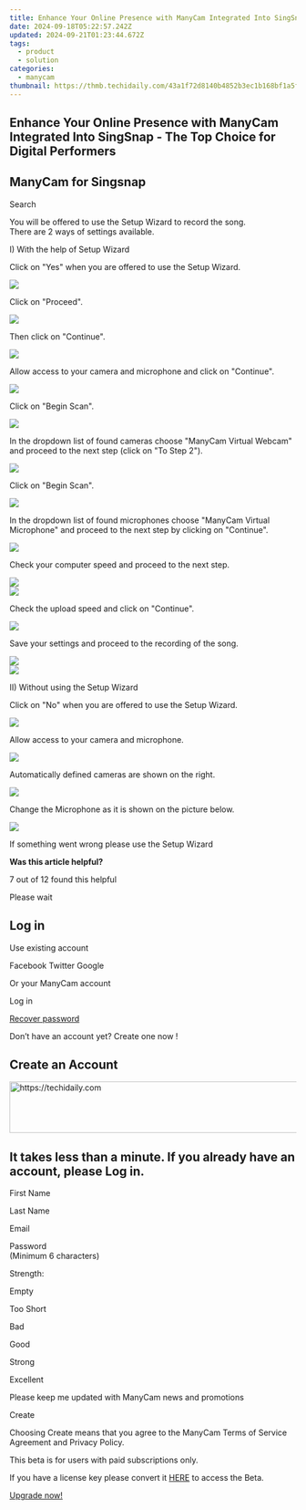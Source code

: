```yaml
---
title: Enhance Your Online Presence with ManyCam Integrated Into SingSnap - The Top Choice for Digital Performers
date: 2024-09-18T05:22:57.242Z
updated: 2024-09-21T01:23:44.672Z
tags:
  - product
  - solution
categories:
  - manycam
thumbnail: https://thmb.techidaily.com/43a1f72d8140b4852b3ec1b168bf1a5fdf9e93b16a9fa8da6c72d7e20d694e32.jpg
---
```


## Enhance Your Online Presence with ManyCam Integrated Into SingSnap - The Top Choice for Digital Performers

## ManyCam for Singsnap

Search 

 You will be offered to use the Setup Wizard to record the song.  
 There are 2 ways of settings available.  
  
 I) With the help of Setup Wizard

 Click on "Yes" when you are offered to use the Setup Wizard.

![](https://manycam.com/build/images/help/settings/singsnap/1.png?v=7ae16a499c)   
  
  
 Click on "Proceed".

![](https://manycam.com/build/images/help/settings/singsnap/2.png?v=99a7b17b66)   
  
  
 Then click on "Continue".

![](https://manycam.com/build/images/help/settings/singsnap/3.png?v=90514a04a5)   
  
  
 Allow access to your camera and microphone and click on "Continue".

![](https://manycam.com/build/images/help/settings/singsnap/4.png?v=82cefa1c5f)   
  

  
 Click on "Begin Scan".

![](https://manycam.com/build/images/help/settings/singsnap/5.png?v=df91fe63a5)   
  
  
 In the dropdown list of found cameras choose "ManyCam Virtual Webcam" and proceed to the next step (click on "To Step 2").

![](https://manycam.com/build/images/help/settings/singsnap/6.png?v=1247bbb5ba)   
  
  
 Click on "Begin Scan".

![](https://manycam.com/build/images/help/settings/singsnap/7.png?v=5a06ecb7ec)   
  
  
 In the dropdown list of found microphones choose "ManyCam Virtual Microphone" and proceed to the next step by clicking on "Continue".

![](https://manycam.com/build/images/help/settings/singsnap/8.png?v=8e9e7d25c2)   
  
  
 Check your computer speed and proceed to the next step.

![](https://manycam.com/build/images/help/settings/singsnap/9.png?v=21f62397be)   
![](https://manycam.com/build/images/help/settings/singsnap/10.png?v=064c2dee49)   

  
  
 Check the upload speed and click on "Continue".

![](https://manycam.com/build/images/help/settings/singsnap/11.png?v=9b899b19bd)   
  

  
 Save your settings and proceed to the recording of the song.

![](https://manycam.com/build/images/help/settings/singsnap/12.png?v=b6e4d029f5)   
![](https://manycam.com/build/images/help/settings/singsnap/13.png?v=62069a0c67)   

  
  
 II) Without using the Setup Wizard   
  
 Click on "No" when you are offered to use the Setup Wizard.

![](https://manycam.com/build/images/help/settings/singsnap/100.png?v=42af521d16)   
  
  
 Allow access to your camera and microphone.

![](https://manycam.com/build/images/help/settings/singsnap/101.png?v=3be1243e59)   
  

  
 Automatically defined cameras are shown on the right.

![](https://manycam.com/build/images/help/settings/singsnap/102.png?v=2f2095d2ff)   
  
  
 Change the Microphone as it is shown on the picture below.

![](https://manycam.com/build/images/help/settings/singsnap/103.png?v=479d0ce7c2)   
  

  
 If something went wrong please use the Setup Wizard

**Was this article helpful?** 

7 out of 12 found this helpful 

  
Please wait 

## Log in

Use existing account

Facebook Twitter Google 

Or your ManyCam account

Log in 

[Recover password](https://tools.techidaily.com/manycam/products/) 

 Don’t have an account yet? Create one now ! 

## Create an Account

<!-- affiliate ads begin -->
<a href="https://appsumo.8odi.net/c/5597632/2105882/7443" target="_top" id="2105882">
  <img src="//a.impactradius-go.com/display-ad/7443-2105882" border="0" alt="https://techidaily.com" width="728" height="90"/>
</a>
<img height="0" width="0" src="https://appsumo.8odi.net/i/5597632/2105882/7443" style="position:absolute;visibility:hidden;" border="0" />
<!-- affiliate ads end -->

## It takes less than a minute. If you already have an account, please Log in.

First Name 

Last Name 

Email 

Password  
(Minimum 6 characters) 

Strength: 

Empty

Too Short

Bad

Good

Strong

Excellent

Please keep me updated with ManyCam news and promotions 

Create 

Choosing Create means that you agree to the ManyCam Terms of Service Agreement and Privacy Policy.

This beta is for users with paid subscriptions only.

If you have a license key please convert it [HERE](https://tools.techidaily.com/manycam/products/) to access the Beta.

[Upgrade now!](https://tools.techidaily.com/manycam/products/)

<ins class="adsbygoogle"
     style="display:block"
     data-ad-format="autorelaxed"
     data-ad-client="ca-pub-7571918770474297"
     data-ad-slot="1223367746"></ins>

<ins class="adsbygoogle"
     style="display:block"
     data-ad-client="ca-pub-7571918770474297"
     data-ad-slot="8358498916"
     data-ad-format="auto"
     data-full-width-responsive="true"></ins>



